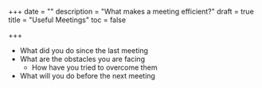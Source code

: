 +++
date = ""
description = "What makes a meeting efficient?"
draft = true
title = "Useful Meetings"
toc = false

+++
* What did you do since the last meeting
* What are the obstacles you are facing
  * How have you tried to overcome them
* What will you do before the next meeting